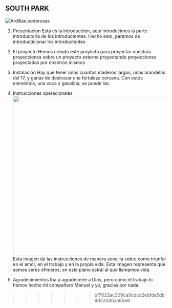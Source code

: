 ## SOUTH PARK

![Ardillas poderosas](https://images.alphacoders.com/590/590805.png)


1. Presentacion
    Esta es la introducción, aquí introducimos la parte introductoria de los introductentes. Hecho esto, paramos de introducticionar los introductentes

2. El proyecto
    Hemos creado este proyecto para proyectar nuestras proyecciones sobre un proyecto externo proyectando proyecciones proyectadas por nosotros mismos

3. Instalacion
    Hay que tener unos cuantos maderos largos, unas arandelas del 17, y ganas de destrozar una fortaleza cercana. Con estos elementos, una vaca y gasolina, se puede liar.

4. Instrucciones operacionales
    <img src="https://www.bing.com/images/search?view=detailV2&ccid=28MuyxXt&id=1D660782B4BA9F5F4D97743364486E7CDF24F7C1&thid=OIP.28MuyxXtbFpG0bFlQtZ9ywHaEK&mediaurl=https%3a%2f%2fimagenes.20minutos.es%2fuploads%2fimagenes%2f2023%2f05%2f25%2fpatica-en-first-dates.jpeg&cdnurl=https%3a%2f%2fth.bing.com%2fth%2fid%2fR.dbc32ecb15ed6c5a46d1b16542d67dcb%3frik%3dwfck33xuSGQzdA%26pid%3dImgRaw%26r%3d0&exph=1080&expw=1920&q=el+patica&simid=607998848343151594&FORM=IRPRST&ck=BEBBB04989FBD13EEF8032895092A368&selectedIndex=0&itb=0" width="500" >
    Esta imagen da las instrucciones de manera sencilla sobre como triunfar en el amor, en el trabajo y en la propia vida. 
    Esta imagen representa que somos seres efimeros, en este plano astral al que llamamos vida.

5. Agradecimientos
Iba a agradecerle a Dios, pero como el trabajo lo hemos hecho mi compañero Manuel y yo, gracias por nada.

>>>>>>> bf7022ac309ca9cdcd2ebfda5db8d22d40aa95e9
